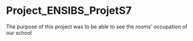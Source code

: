 # Project_ENSIBS_ProjetS7
The purpose of this project was to be able to see the rooms' occupation of our school
